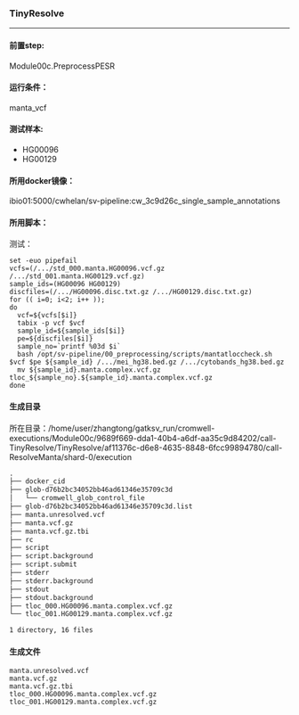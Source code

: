 ### TinyResolve
***
#### 前置step:
Module00c.PreprocessPESR
#### 运行条件：
manta_vcf
#### 测试样本:
+ HG00096
+ HG00129
#### 所用docker镜像：
ibio01:5000/cwhelan/sv-pipeline:cw_3c9d26c_single_sample_annotations
#### 所用脚本：
测试：
```xhsell
set -euo pipefail
vcfs=(/.../std_000.manta.HG00096.vcf.gz /.../std_001.manta.HG00129.vcf.gz)
sample_ids=(HG00096 HG00129)
discfiles=(/.../HG00096.disc.txt.gz /.../HG00129.disc.txt.gz)
for (( i=0; i<2; i++ ));
do
  vcf=${vcfs[$i]}
  tabix -p vcf $vcf
  sample_id=${sample_ids[$i]}
  pe=${discfiles[$i]}
  sample_no=`printf %03d $i`
  bash /opt/sv-pipeline/00_preprocessing/scripts/mantatloccheck.sh $vcf $pe ${sample_id} /.../mei_hg38.bed.gz /.../cytobands_hg38.bed.gz
  mv ${sample_id}.manta.complex.vcf.gz tloc_${sample_no}.${sample_id}.manta.complex.vcf.gz
done
```

#### 生成目录

所在目录：/home/user/zhangtong/gatksv_run/cromwell-executions/Module00c/9689f669-dda1-40b4-a6df-aa35c9d84202/call-TinyResolve/TinyResolve/af11376c-d6e8-4635-8848-6fcc99894780/call-ResolveManta/shard-0/execution

```xml
.
├── docker_cid
├── glob-d76b2bc34052bb46ad61346e35709c3d
│   └── cromwell_glob_control_file
├── glob-d76b2bc34052bb46ad61346e35709c3d.list
├── manta.unresolved.vcf
├── manta.vcf.gz
├── manta.vcf.gz.tbi
├── rc
├── script
├── script.background
├── script.submit
├── stderr
├── stderr.background
├── stdout
├── stdout.background
├── tloc_000.HG00096.manta.complex.vcf.gz
└── tloc_001.HG00129.manta.complex.vcf.gz

1 directory, 16 files
```
#### 生成文件
```
manta.unresolved.vcf
manta.vcf.gz
manta.vcf.gz.tbi
tloc_000.HG00096.manta.complex.vcf.gz
tloc_001.HG00129.manta.complex.vcf.gz
```